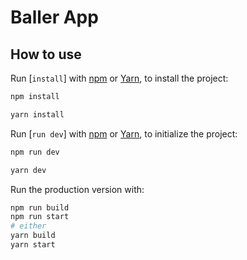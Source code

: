 # Baller App

## How to use

Run [`install`] with [npm](https://www.npmjs.com/) or [Yarn](https://classic.yarnpkg.com/en/), to install the project:

```bash
npm install
```

```bash
yarn install
```

Run [`run dev`] with [npm](https://www.npmjs.com/) or [Yarn](https://classic.yarnpkg.com/en/), to initialize the project:

```bash
npm run dev
```

```bash
yarn dev
```

Run the production version with:

```bash
npm run build
npm run start
# either
yarn build
yarn start
```

